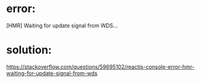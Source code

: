 # error:

[HMR] Waiting for update signal from WDS...

# solution:

https://stackoverflow.com/questions/59695102/reactjs-console-error-hmr-waiting-for-update-signal-from-wds
